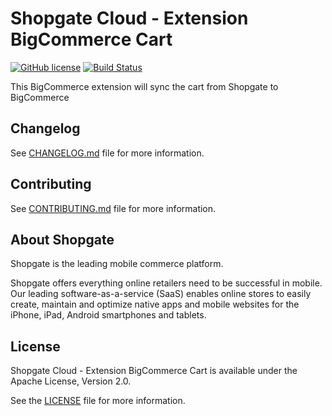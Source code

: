 # Shopgate Cloud - Extension BigCommerce Cart
[![GitHub license](http://dmlc.github.io/img/apache2.svg)](LICENSE.md)
[![Build Status](https://travis-ci.org/shopgate/cloud-ext-bigcommerce-cart.svg?branch=master)](https://travis-ci.org/shopgate/cloud-ext-bigcommerce-cart)

This BigCommerce extension will sync the cart from Shopgate to BigCommerce

## Changelog

See [CHANGELOG.md](CHANGELOG.md) file for more information.

## Contributing

See [CONTRIBUTING.md](CONTRIBUTING.md) file for more information.

## About Shopgate

Shopgate is the leading mobile commerce platform.

Shopgate offers everything online retailers need to be successful in mobile. Our leading
software-as-a-service (SaaS) enables online stores to easily create, maintain and optimize native
apps and mobile websites for the iPhone, iPad, Android smartphones and tablets.

## License

Shopgate Cloud - Extension BigCommerce Cart is available under the Apache License, Version 2.0.

See the [LICENSE](./LICENSE.md) file for more information.
